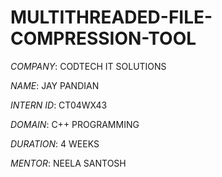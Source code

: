 # MULTITHREADED-FILE-COMPRESSION-TOOL

*COMPANY*: CODTECH IT SOLUTIONS

*NAME*: JAY PANDIAN

*INTERN ID*: CT04WX43

*DOMAIN*: C++ PROGRAMMING

*DURATION*: 4 WEEKS

*MENTOR*: NEELA SANTOSH


